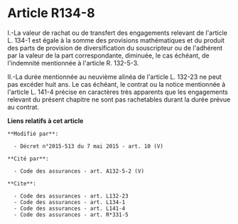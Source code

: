 # Article R134-8

I.-La valeur de rachat ou de transfert des engagements relevant de l'article L. 134-1 est égale à la somme des provisions
mathématiques et du produit des parts de provision de diversification du souscripteur ou de l'adhérent par la valeur de la
part correspondante, diminuée, le cas échéant, de l'indemnité mentionnée à l'article R. 132-5-3. 

II.-La durée mentionnée au neuvième alinéa de l'article L. 132-23 ne peut pas excéder huit ans. Le cas échéant, le contrat ou
la notice mentionnée à l'article L. 141-4 précise en caractères très apparents que les engagements relevant du présent
chapitre ne sont pas rachetables durant la durée prévue au contrat.

**Liens relatifs à cet article**

	**Modifié par**:

	  - Décret n°2015-513 du 7 mai 2015 - art. 10 (V)

	**Cité par**:

	  - Code des assurances - art. A132-5-2 (V)

	**Cite**:

	  - Code des assurances - art. L132-23
	  - Code des assurances - art. L134-1
	  - Code des assurances - art. L141-4
	  - Code des assurances - art. R*331-5
